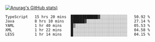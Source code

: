 [![Anurag's GitHub stats](https://github-readme-stats.vercel.app/api?username=Old-Camel&show_icons=true&theme=dark))](https://github.com/anuraghazra/github-readme-stats)
<!--START_SECTION:waka-->
```text
TypeScript   15 hrs 20 mins  ████████████▓░░░░░░░░░░░░   50.92 % 
Java         8 hrs 10 mins   ██████▓░░░░░░░░░░░░░░░░░░   27.14 % 
YAML         1 hr 40 mins    █▒░░░░░░░░░░░░░░░░░░░░░░░   05.53 % 
XML          1 hr 22 mins    █░░░░░░░░░░░░░░░░░░░░░░░░   04.58 % 
LESS         1 hr 14 mins    █░░░░░░░░░░░░░░░░░░░░░░░░   04.15 % 
```
<!--END_SECTION:waka-->

